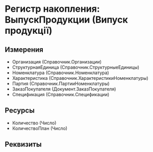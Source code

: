 ﻿# Регистр накопления: ВыпускПродукции (Випуск продукції)

## Измерения

- Организация (Справочник.Организации)
- СтруктурнаяЕдиница (Справочник.СтруктурныеЕдиницы)
- Номенклатура (Справочник.Номенклатура)
- Характеристика (Справочник.ХарактеристикиНоменклатуры)
- Партия (Справочник.ПартииНоменклатуры)
- ЗаказПокупателя (Документ.ЗаказПокупателя)
- Спецификация (Справочник.Спецификации)

## Ресурсы

- Количество (Число)
- КоличествоПлан (Число)

## Реквизиты



